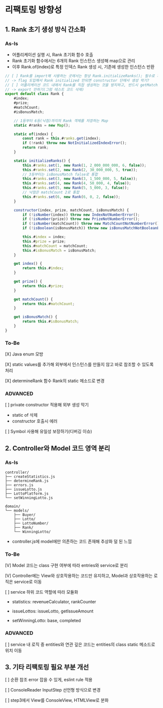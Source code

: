 # 리팩토링 방향성

## 1. Rank 초기 생성 방식 간소화

### As-Is

-   어플리케이션 실행 시, Rank 초기화 함수 호출
-   Rank 초기화 함수에서는 6개의 Rank 인스턴스 생성해 map으로 관리
-   이후 Rank.of(index)로 특정 인덱스 Rank 생성 시, 기존에 생성한 인스턴스 반환

```javascript
// [ ] Rank를 import해 사용하는 곳에서는 항상 Rank.initializeRanks(); 필수로 처리하게 하는 방법
// -> flag 도입해서 Rank initialized 안되면 constructor 단에서 생성 막기?
// [ ] 어플리케이션 코드 내에서 Rank를 직접 생성하는 것을 방지하고, 반드시 getMatchingRank 함수를 통해 Rank를 생성하도록 강제
// -> export 안하기(그럼 테스트 코드 삭제)
export default class Rank {
    #index;
    #prize;
    #matchCount;
    #isBonusMatch;

    // 1등부터 6등(낙첨)까지의 Rank 객체를 저장하는 Map
    static #ranks = new Map();

    static of(index) {
        const rank = this.#ranks.get(index);
        if (!rank) throw new NotInitializedIndexError();
        return rank;
    }

    static initializeRanks() {
        this.#ranks.set(1, new Rank(1, 2_000_000_000, 6, false));
        this.#ranks.set(2, new Rank(2, 30_000_000, 5, true));
        // 3등부터는 isBonusMatch false로 통합
        this.#ranks.set(3, new Rank(3, 1_500_000, 5, false));
        this.#ranks.set(4, new Rank(4, 50_000, 4, false));
        this.#ranks.set(5, new Rank(5, 5_000, 3, false));
        // 낙첨은 matchCount 2로 통합
        this.#ranks.set(6, new Rank(6, 0, 2, false));
    }

    constructor(index, prize, matchCount, isBonusMatch) {
        if (!isNumber(index)) throw new IndexNotNumberError();
        if (!isNumber(prize)) throw new PrizeNotNumberError();
        if (!isNumber(matchCount)) throw new MatchCountNotNumberError();
        if (!isBoolean(isBonusMatch)) throw new isBonusMatchNotBooleanError();

        this.#index = index;
        this.#prize = prize;
        this.#matchCount = matchCount;
        this.#isBonusMatch = isBonusMatch;
    }

    get index() {
        return this.#index;
    }

    get prize() {
        return this.#prize;
    }

    get matchCount() {
        return this.#matchCount;
    }

    get isBonusMatch() {
        return this.#isBonusMatch;
    }
}
```

### To-Be

[X] Java enum 모방

[X] static values를 추가해 외부에서 인스턴스를 만들지 않고 바로 참조할 수 있도록 처리

[X] determineRank 함수 Rank의 static 메소드로 변경

### ADVANCED

[ ] private constructor 적용해 외부 생성 막기

-   static of 삭제
-   constructor 호출시 에러

[ ] Symbol 사용해 유일성 보장하기(디버깅 이슈)

## 2. Controller와 Model 코드 영역 분리

### As-Is

```
controller/
├── createStatistics.js
├── determineRank.js
├── errors.js
├── issueLotto.js
├── LottoPlatform.js
└── setWinningLotto.js

domain/
└── models/
    ├── Buyer/
    ├── Lotto/
    ├── LottoNumber/
    ├── Rank/
    └── WinningLotto/

```

-   controller.js에 model에만 의존하는 코드 존재해 추상화 덜 된 느낌

### To-Be

[V] Model 코드는 class 구현 여부에 따라 entries와 service로 분리

[V] Controller에는 View와 상호작용하는 코드만 유지하고, Model과 상호작용하는 로직은 service로 이동

[ ] service 하위 코드 역할에 따라 모듈화

-   statistics: revenueCalculator, rankCounter

-   issueLottos: issueLotto, getIssueAmount

-   setWinningLotto: base, completed

### ADVANCED

[ ] service 내 로직 중 entities와 연관 깊은 코드는 entities의 class static 메소드로 위치 이동

## 3. 기타 리팩토링 필요 부분 개선

[ ] 순환 참조 error 잡을 수 있게, eslint rule 적용

[ ] ConsoleReader InputStep 선언형 방식으로 변경

[ ] step3에서 View를 ConsoleView, HTMLView로 분화

